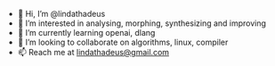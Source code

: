 - 👋 Hi, I’m @lindathadeus
- 👀 I’m interested in analysing, morphing, synthesizing and improving
- 🌱 I’m currently learning openai, dlang
- 💞️ I’m looking to collaborate on algorithms, linux, compiler
- 📫 Reach me at lindathadeus@gmail.com

<!---
lindathadeus/lindathadeus is a ✨ special ✨ repository because its `README.md` (this file) appears on your GitHub profile.
You can click the Preview link to take a look at your changes.
--->
